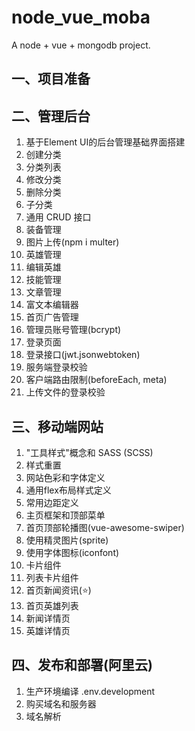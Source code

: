# node_vue_moba
A node + vue + mongodb project.

## 一、项目准备

## 二、管理后台
1. 基于Element UI的后台管理基础界面搭建
2. 创建分类
3. 分类列表
4. 修改分类
5. 删除分类
6. 子分类
7. 通用 CRUD 接口
8. 装备管理
9. 图片上传(npm i multer)
10. 英雄管理
11. 编辑英雄
12. 技能管理
13. 文章管理
14. 富文本编辑器
15. 首页广告管理
16. 管理员账号管理(bcrypt)
17. 登录页面
18. 登录接口(jwt.jsonwebtoken)
19. 服务端登录校验
20. 客户端路由限制(beforeEach, meta)
21. 上传文件的登录校验

## 三、移动端网站
1. "工具样式"概念和 SASS (SCSS)
2. 样式重置
3. 网站色彩和字体定义
4. 通用flex布局样式定义
5. 常用边距定义
6. 主页框架和顶部菜单
7. 首页顶部轮播图(vue-awesome-swiper)
8. 使用精灵图片(sprite)
9. 使用字体图标(iconfont)
10. 卡片组件
11. 列表卡片组件
12. 首页新闻资讯(⭐)
13. 首页英雄列表
14. 新闻详情页
15. 英雄详情页

## 四、发布和部署(阿里云)
1. 生产环境编译 .env.development
2. 购买域名和服务器
3. 域名解析